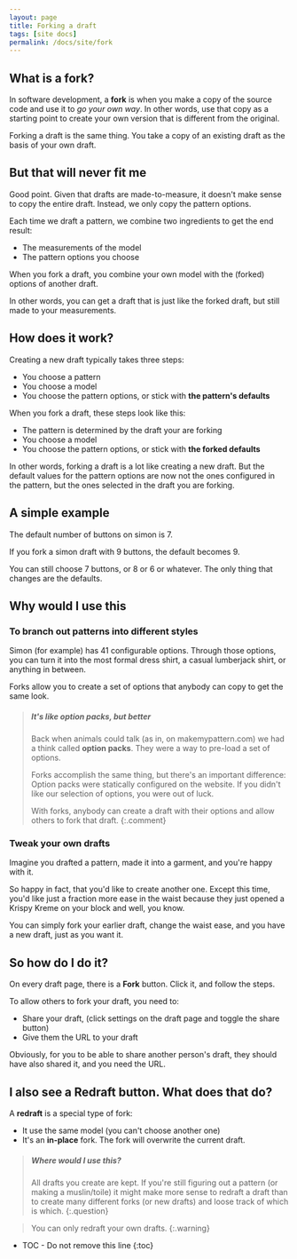 ```yaml
---
layout: page
title: Forking a draft
tags: [site docs]
permalink: /docs/site/fork
---
```


## What is a fork?

In software development, a <b>fork</b> is when you make a copy of the source code and use it to _go your own way_. In other words, use that copy as a starting point to create your own version that is different from the original.

Forking a draft is the same thing. You take a copy of an existing draft as the basis of your own draft.

## But that will never fit me

Good point. Given that drafts are made-to-measure, it doesn't make sense to copy the entire draft. 
Instead, we only copy the pattern options. 

Each time we draft a pattern, we combine two ingredients to get the end result:

  - The measurements of the model
  - The pattern options you choose

When you fork a draft, you combine your own model with the (forked) options of another draft.

In other words, you can get a draft that is just like the forked draft, but still made to your measurements.

## How does it work?

Creating a new draft typically takes three steps:

  - You choose a pattern
  - You choose a model
  - You choose the pattern options, or stick with **the pattern's defaults**

When you fork a draft, these steps look like this:

  - The pattern is determined by the draft your are forking
  - You choose a model
  - You choose the pattern options, or stick with **the forked defaults**

In other words, forking a draft is a lot like creating a new draft. 
But the default values for the pattern options are now not the ones configured in the pattern,
but the ones selected in the draft you are forking.

## A simple example

The default number of buttons on simon is 7. 

If you fork a simon draft with 9 buttons, the default becomes 9.

You can still choose 7 buttons, or 8 or 6 or whatever. 
The only thing that changes are the defaults.

## Why would I use this

### To branch out patterns into different styles

Simon (for example) has 41 configurable options. 
Through those options, you can turn it into the most formal dress shirt, a casual lumberjack shirt, or anything in between.

Forks allow you to create a set of options that anybody can copy to get the same look.

><h5>It's like option packs, but better</h5>
>
> Back when animals could talk (as in, on makemypattern.com) we had a think called **option packs**.
> They were a way to pre-load a set of options.
>
> Forks accomplish the same thing, but there's an important difference: Option packs were statically configured on the website.
> If you didn't like our selection of options, you were out of luck.
>
> With forks, anybody can create a draft with their options and allow others to fork that draft.
{:.comment}

### Tweak your own drafts

Imagine you drafted a pattern, made it into a garment, and you're happy with it.

So happy in fact, that you'd like to create another one. Except this time, you'd like just a fraction more ease in the waist because 
they just opened a Krispy Kreme on your block and well, you know.

You can simply fork your earlier draft, change the waist ease, and you have a new draft, just as you want it.

## So how do I do it?

On every draft page, there is a <b>Fork</b> button. Click it, and follow the steps.

To allow others to fork your draft, you need to:

 - Share your draft, (click settings on the draft page and toggle the share button)
 - Give them the URL to your draft

Obviously, for you to be able to share another person's draft, they should have also shared it, and you need the URL.

## I also see a Redraft button. What does that do?

A **redraft** is a special type of fork:

  - It use the same model (you can't choose another one)
  - It's an **in-place** fork. The fork will overwrite the current draft.

> <h5>Where would I use this?</h5>
>
> All drafts you create are kept. If you're still figuring out a pattern 
> (or making a muslin/toile) it might make more sense to redraft a draft than to 
> create many different forks (or new drafts) and loose track of which is which.
{:.question}

> You can only redraft your own drafts.
{:.warning}

* TOC - Do not remove this line
{:toc}
